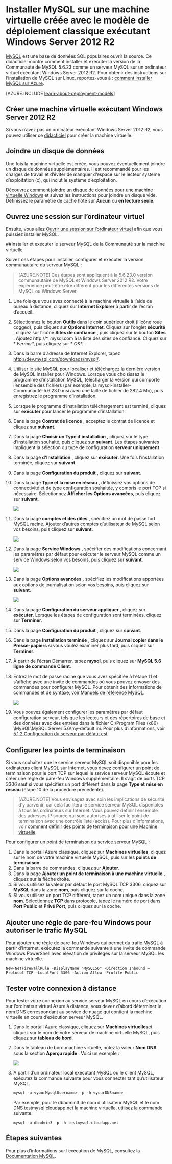 <properties
    pageTitle="Créer un ordinateur exécutant MySQL | Microsoft Azure"
    description="Créer une machine virtuelle Azure exécutant Windows Server 2012 R2 et la base de données MySQL à l’aide du modèle de déploiement classique."
    services="virtual-machines-windows"
    documentationCenter=""
    authors="cynthn"
    manager="timlt"
    editor="tysonn"
    tags="azure-service-management"/>

<tags
    ms.service="virtual-machines-windows"
    ms.workload="infrastructure-services"
    ms.tgt_pltfrm="vm-windows"
    ms.devlang="na"
    ms.topic="article"
    ms.date="07/25/2016"
    ms.author="cynthn"/>


# <a name="install-mysql-on-a-virtual-machine-created-with-the-classic-deployment-model-running-windows-server-2012-r2"></a>Installer MySQL sur une machine virtuelle créée avec le modèle de déploiement classique exécutant Windows Server 2012 R2

[MySQL](http://www.mysql.com) est une base de données SQL populaires ouvrir la source. Ce didacticiel montre comment installer et exécuter la version de la Communauté de MySQL 5.6.23 comme un serveur MySQL sur un ordinateur virtuel exécutant Windows Server 2012 R2. Pour obtenir des instructions sur l’installation de MySQL sur Linux, reportez-vous à : [comment installer MySQL sur Azure](virtual-machines-linux-mysql-install.md).

[AZURE.INCLUDE [learn-about-deployment-models](../../includes/learn-about-deployment-models-classic-include.md)]

## <a name="create-a-virtual-machine-running-windows-server-2012-r2"></a>Créer une machine virtuelle exécutant Windows Server 2012 R2

Si vous n’avez pas un ordinateur exécutant Windows Server 2012 R2, vous pouvez utiliser ce [didacticiel](virtual-machines-windows-classic-tutorial.md) pour créer la machine virtuelle. 

## <a name="attach-a-data-disk"></a>Joindre un disque de données

Une fois la machine virtuelle est créée, vous pouvez éventuellement joindre un disque de données supplémentaires. Il est recommandé pour les charges de travail et d’éviter de manquer d’espace sur le lecteur système d’exploitation (c), qui inclut le système d’exploitation.

Découvrez [comment joindre un disque de données pour une machine virtuelle Windows](virtual-machines-windows-classic-attach-disk.md) et suivez les instructions pour joindre un disque vide. Définissez le paramètre de cache hôte sur **Aucun** ou **en lecture seule**.

## <a name="log-on-to-the-virtual-machine"></a>Ouvrez une session sur l’ordinateur virtuel

Ensuite, vous allez [Ouvrir une session sur l’ordinateur virtuel](virtual-machines-windows-classic-connect-logon.md) afin que vous puissiez installer MySQL.

##<a name="install-and-run-mysql-community-server-on-the-virtual-machine"></a>Installer et exécuter le serveur MySQL de la Communauté sur la machine virtuelle

Suivez ces étapes pour installer, configurer et exécuter la version communautaire du serveur MySQL :

> [AZURE.NOTE] Ces étapes sont appliquent à la 5.6.23.0 version communautaire de MySQL et Windows Server 2012 R2. Votre expérience peut-être être différent pour les différentes versions de MySQL ou Windows Server.

1.  Une fois que vous avez connecté à la machine virtuelle à l’aide de bureau à distance, cliquez sur **Internet Explorer** à partir de l’écran d’accueil.
2.  Sélectionnez le bouton **Outils** dans le coin supérieur droit (l’icône roue cogged), puis cliquez sur **Options Internet**. Cliquez sur l’onglet **sécurité** , cliquez sur l’icône **Sites de confiance** , puis cliquez sur le bouton **Sites** . Ajoutez http://*. mysql.com à la liste des sites de confiance. Cliquez sur * *Fermer**, puis cliquez sur * *OK**.
3.  Dans la barre d’adresse de Internet Explorer, tapez http://dev.mysql.com/downloads/mysql/.
4.  Utiliser le site MySQL pour localiser et téléchargez la dernière version de MySQL Installer pour Windows. Lorsque vous choisissez le programme d’installation MySQL, télécharger la version qui comporte l’ensemble des fichiers (par exemple, la mysql-installer-Communauté-5.6.23.0.msi avec une taille de fichier de 282.4 Mo), puis enregistrez le programme d’installation.
5.  Lorsque le programme d’installation téléchargement est terminé, cliquez sur **exécuter** pour lancer le programme d’installation.
6.  Dans la page **Contrat de licence** , acceptez le contrat de licence et cliquez sur **suivant**.
7.  Dans la page **Choisir un Type d’installation** , cliquez sur le type d’installation souhaité, puis cliquez sur **suivant**. Les étapes suivantes impliquent la sélection du type de configuration **serveur uniquement** .
8.  Dans la page **d’Installation** , cliquez sur **exécuter**. Une fois l’installation terminée, cliquez sur **suivant**.
9.  Dans la page **Configuration du produit** , cliquez sur **suivant**.
10. Dans la page **Type et la mise en réseau** , définissez vos options de connectivité et de type configuration souhaitée, y compris le port TCP si nécessaire. Sélectionnez **Afficher les Options avancées**, puis cliquez sur **suivant**.

    ![](./media/virtual-machines-windows-classic-mysql-2008r2/MySQL_TypeNetworking.png)

11. Dans la page **comptes et des rôles** , spécifiez un mot de passe fort MySQL racine. Ajouter d’autres comptes d’utilisateur de MySQL selon vos besoins, puis cliquez sur **suivant**.

    ![](./media/virtual-machines-windows-classic-mysql-2008r2/MySQL_AccountsRoles_Filled.png)

12. Dans la page **Service Windows** , spécifier des modifications concernant les paramètres par défaut pour exécuter le serveur MySQL comme un service Windows selon vos besoins, puis cliquez sur **suivant**.

    ![](./media/virtual-machines-windows-classic-mysql-2008r2/MySQL_WindowsService.png)

13. Dans la page **Options avancées** , spécifiez les modifications apportées aux options de journalisation selon vos besoins, puis cliquez sur **suivant**.

    ![](./media/virtual-machines-windows-classic-mysql-2008r2/MySQL_AdvOptions.png)

14. Dans la page **Configuration du serveur appliquer** , cliquez sur **exécuter**. Lorsque les étapes de configuration sont terminées, cliquez sur **Terminer**.
15. Dans la page **Configuration du produit** , cliquez sur **suivant**.
16. Dans la page **Installation terminée** , cliquez sur **Journal copier dans le Presse-papiers** si vous voulez examiner plus tard, puis cliquez sur **Terminer**.
17. À partir de l’écran Démarrer, tapez **mysql**, puis cliquez sur **MySQL 5.6 ligne de commande Client**.
18. Entrez le mot de passe racine que vous avez spécifiée à l’étape 11 et s’affiche avec une invite de commandes où vous pouvez envoyer des commandes pour configurer MySQL. Pour obtenir des informations de commandes et de syntaxe, voir [Manuels de référence MySQL](http://dev.mysql.com/doc/refman/5.6/en/server-configuration-defaults.html).

    ![](./media/virtual-machines-windows-classic-mysql-2008r2/MySQL_CommandPrompt.png)

19. Vous pouvez également configurer les paramètres par défaut configuration serveur, tels que les lecteurs et des répertoires de base et des données avec des entrées dans le fichier C:\Program Files (x86) \MySQL\MySQL Server 5.6\my-default.ini. Pour plus d’informations, voir [5.1.2 Configuration du serveur par défaut est](http://dev.mysql.com/doc/refman/5.6/en/server-configuration-defaults.html).

## <a name="configure-endpoints"></a>Configurer les points de terminaison

Si vous souhaitez que le service serveur MySQL soit disponible pour les ordinateurs client MySQL sur Internet, vous devez configurer un point de terminaison pour le port TCP sur lequel le service serveur MySQL écoute et créer une règle de pare-feu Windows supplémentaire. Il s’agit de ports TCP 3306 sauf si vous spécifiez un port différent dans la page **Type et mise en réseau** (étape 10 de la procédure précédente).


> [AZURE.NOTE] Vous envisagez avec soin les implications de sécurité d’y parvenir, car cela facilitera le service serveur MySQL disponibles à tous les ordinateurs sur Internet. Vous pouvez définir l’ensemble des adresses IP source qui sont autorisés à utiliser le point de terminaison avec une contrôle liste (accès). Pour plus d’informations, voir [comment définir des points de terminaison pour une Machine virtuelle](virtual-machines-windows-classic-setup-endpoints.md).


Pour configurer un point de terminaison du service serveur MySQL :

1.  Dans le portail Azure classique, cliquez sur **Machines virtuelles**, cliquez sur le nom de votre machine virtuelle MySQL, puis sur les **points de terminaison**.
2.  Dans la barre de commandes, cliquez sur **Ajouter**.
3.  Dans la page **Ajouter un point de terminaison à une machine virtuelle** , cliquez sur la flèche droite.
4.  Si vous utilisez la valeur par défaut le port MySQL TCP 3306, cliquez sur **MySQL** dans la zone **nom**, puis cliquez sur la coche.
5.  Si vous utilisez un port TCP différent, tapez un nom unique dans la zone **nom**. Sélectionnez **TCP** dans protocole, tapez le numéro de port dans **Port Public** et **Privé Port**, puis cliquez sur la coche.

## <a name="add-a-windows-firewall-rule-to-allow-mysql-traffic"></a>Ajouter une règle de pare-feu Windows pour autoriser le trafic MySQL

Pour ajouter une règle de pare-feu Windows qui permet du trafic MySQL à partir d’Internet, exécutez la commande suivante à une invite de commande Windows PowerShell avec élévation de privilèges sur la serveur MySQL les machine virtuelle.

    New-NetFirewallRule -DisplayName "MySQL56" -Direction Inbound –Protocol TCP –LocalPort 3306 -Action Allow -Profile Public


    
## <a name="test-your-remote-connection"></a>Tester votre connexion à distance


Pour tester votre connexion au service serveur MySQL en cours d’exécution sur l’ordinateur virtuel Azure à distance, vous devez d’abord déterminer le nom DNS correspondant au service de nuage qui contient la machine virtuelle en cours d’exécution serveur MySQL.

1.  Dans le portail Azure classique, cliquez sur **Machines virtuelles**et cliquez sur le nom de votre serveur de machine virtuelle MySQL, puis cliquez sur **tableau de bord**.
2.  Dans le tableau de bord machine virtuelle, notez la valeur **Nom DNS** sous la section **Aperçu rapide** . Voici un exemple :

    ![](./media/virtual-machines-windows-classic-mysql-2008r2/MySQL_DNSName.png)

3.  À partir d’un ordinateur local exécutant MySQL ou le client MySQL, exécutez la commande suivante pour vous connecter tant qu’utilisateur MySQL.

        mysql -u <yourMysqlUsername> -p -h <yourDNSname>

    Par exemple, pour le dbadmin3 de nom d’utilisateur MySQL et le nom DNS testmysql.cloudapp.net la machine virtuelle, utilisez la commande suivante.

        mysql -u dbadmin3 -p -h testmysql.cloudapp.net


## <a name="next-steps"></a>Étapes suivantes

Pour plus d’informations sur l’exécution de MySQL, consultez la [Documentation MySQL](http://dev.mysql.com/doc/).
